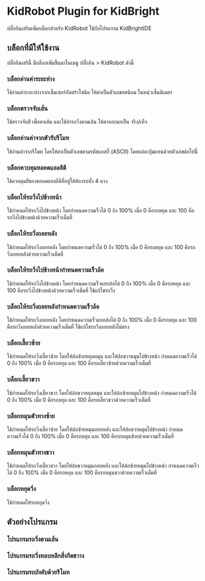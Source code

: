 # KidRobot Plugin for KidBright

ปลั๊กอินเสริมเพิ่มบล็อกสำหรับ KidRobot ใช้กับโปรแกรม KidBrightIDE


## บล็อกที่มีให้ใช้งาน

ปลั๊กอินเสรินี้ มีบล็อกเพิ่มขึ้นมาในเมนู ปลั๊กอิน > KidRobot ดังนี้

### บล็อกอ่านค่าระยะห่าง

ใช้อ่านค่าระยะห่างจากเซ็นเซอร์อัลตร้าโซนิค ให้ค่าเป็นตัวเลขทศนิยม ในหน่วเซ็นติเมตร

### บล็อกตรวจจับเส้น

ใช้ตรวจจับสี เพื่อหาเส้น และใช้ทำรถวิ่งตามเส้น ให้ค่าออกมาเป็น จริง/เท็จ

### บล็อกอ่านค่าจากตัวรับรีโมท

ใช้อ่านค่าจากรีโมท โดยให้ค่าเป็นตัวเลขตามรหัสแอสกี้ (ASCII) โดยแต่ละปุ่มแทนด้วยตัวเลขต่อไปนี้

### บล็อกควบคุมหลอดแอลอีดี

ใช้ควบคุมสีของหลอดแอลอีดีที่อยู่ใต้ท้องรถทั้ง 4 ดวง

### บล็อกให้รถวิ่งไปข้างหน้า

ใช้กำหนดให้รถวิ่งไปข้างหน้า โดยกำหนดความเร็วได้ 0 ถึง 100% เมื่อ 0 คือรถหยุด และ 100 คือรถวิ่งไปข้างหน้าด้วยความเร็วเต็มที่

### บล็อกให้รถวิ่งถอยหลัง

ใช้กำหนดให้รถวิ่งถอยหลัง โดยกำหนดความเร็วได้ 0 ถึง 100% เมื่อ 0 คือรถหยุด และ 100 คือรถวิ่งถอยหลังด้วยความเร็วเต็มที่

### บล็อกให้รถวิ่งไปข้างหน้ากำหนดความเร็วล้อ

ใช้กำหนดให้รถวิ่งไปข้างหน้า โดยกำหนดความเร็วแยกล้อได้ 0 ถึง 100% เมื่อ 0 คือรถหยุด และ 100 คือรถวิ่งไปข้างหน้าด้วยความเร็วเต็มที่ ใช้แก้ไขรถวิ่ง

### บล็อกให้รถวิ่งถอยหลังกำหนดความเร็วล้อ

ใช้กำหนดให้รถวิ่งถอยหลัง โดยกำหนดความเร็วแยกล้อได้ 0 ถึง 100% เมื่อ 0 คือรถหยุด และ 100 คือรถวิ่งถอยหลังด้วยความเร็วเต็มที่ ใช้แก้ไขรถวิ่งถอยหลังไม่ตรง

### บล็อกเลี้ยวซ้าย

ใช้กำหนดให้รถวิ่งเลี้ยวซ้าย โดยให้ล้อซ้ายหยุดหมุน และให้ล้อขวาหมุนไปข้างหน้า กำหนดความเร็วได้ 0 ถึง 100% เมื่อ 0 คือรถหยุด และ 100 คือรถเลี้ยวซ้ายด้วยความเร็วเต็มที่

### บล็อกเลี้ยวขวา

ใช้กำหนดให้รถวิ่งเลี้ยวขวา โดยให้ล้อขวาหยุดหมุน และให้ล้อซ้ายหมุนไปข้างหน้า กำหนดความเร็วได้ 0 ถึง 100% เมื่อ 0 คือรถหยุด และ 100 คือรถเลี้ยวขวาด้วยความเร็วเต็มที่

### บล็อกหมุนตัวทางซ้าย

ใช้กำหนดให้รถวิ่งเลี้ยวซ้าย โดยให้ล้อซ้ายหมุนถอยหลัง และให้ล้อขวาหมุนไปข้างหน้า กำหนดความเร็วได้ 0 ถึง 100% เมื่อ 0 คือรถหยุด และ 100 คือรถหมุนซ้ายด้วยความเร็วเต็มที่

### บล็อกหมุนตัวทางขวา

ใช้กำหนดให้รถวิ่งเลี้ยวขวา โดยให้ล้อขวาหมุนถอยหลัง และให้ล้อซ้ายหมุนไปข้างหน้า กำหนดความเร็วได้ 0 ถึง 100% เมื่อ 0 คือรถหยุด และ 100 คือรถหมุนขวาด้วยความเร็วเต็มที่

### บล็อกหยุดวิ่ง

ใช้กำหนดให้รถหยุดวิ่ง

## ตัวอย่างโปรแกรม

### โปรแกรมรถวิ่งตามเส้น



### โปรแกรมรถวิ่งหลบหลีกสิ่งกีดขวาง

### โปรแกรมรถบังคับด้วยรีโมท



